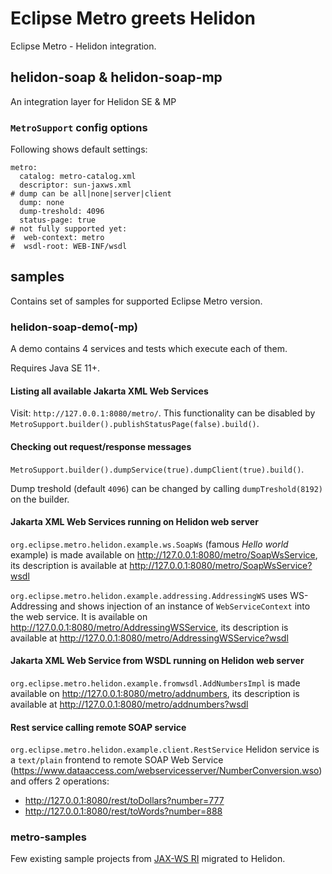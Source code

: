 # Eclipse Metro greets Helidon

Eclipse Metro - Helidon integration.

## helidon-soap & helidon-soap-mp

An integration layer for Helidon SE & MP

### `MetroSupport` config options

Following shows default settings:

```
metro:
  catalog: metro-catalog.xml
  descriptor: sun-jaxws.xml
# dump can be all|none|server|client
  dump: none
  dump-treshold: 4096
  status-page: true
# not fully supported yet:
#  web-context: metro
#  wsdl-root: WEB-INF/wsdl
```

## samples

Contains set of samples for supported Eclipse Metro version.

### helidon-soap-demo(-mp)

A demo contains 4 services and tests which execute each of them.

Requires Java SE 11+.

#### Listing all available Jakarta XML Web Services

Visit: `http://127.0.0.1:8080/metro/`. This functionality can be disabled
by `MetroSupport.builder().publishStatusPage(false).build()`.

#### Checking out request/response messages

`MetroSupport.builder().dumpService(true).dumpClient(true).build()`.

Dump treshold (default `4096`) can be changed by calling `dumpTreshold(8192)` on the builder.

#### Jakarta XML Web Services running on Helidon web server

`org.eclipse.metro.helidon.example.ws.SoapWs` (famous _Hello world_ example) is made available on http://127.0.0.1:8080/metro/SoapWsService,
its description is available at http://127.0.0.1:8080/metro/SoapWsService?wsdl

`org.eclipse.metro.helidon.example.addressing.AddressingWS` uses WS-Addressing and shows injection of
an instance of `WebServiceContext` into the web service. It is available on http://127.0.0.1:8080/metro/AddressingWSService,
its description is available at http://127.0.0.1:8080/metro/AddressingWSService?wsdl

#### Jakarta XML Web Service from WSDL running on Helidon web server

`org.eclipse.metro.helidon.example.fromwsdl.AddNumbersImpl` is made available on http://127.0.0.1:8080/metro/addnumbers,
its description is available at http://127.0.0.1:8080/metro/addnumbers?wsdl

#### Rest service calling remote SOAP service

`org.eclipse.metro.helidon.example.client.RestService` Helidon service is a `text/plain` frontend to remote
SOAP Web Service (https://www.dataaccess.com/webservicesserver/NumberConversion.wso) and offers 2 operations:
* http://127.0.0.1:8080/rest/toDollars?number=777
* http://127.0.0.1:8080/rest/toWords?number=888


### metro-samples

Few existing sample projects from [JAX-WS RI](https://github.com/eclipse-ee4j/metro-jax-ws/tree/master/jaxws-ri/docs/samples/src/main/samples)
migrated to Helidon.
